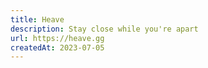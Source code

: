 ```yaml
---
title: Heave
description: Stay close while you're apart
url: https://heave.gg
createdAt: 2023-07-05
---
```

